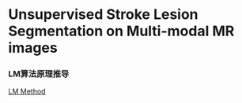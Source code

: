 # Unsupervised Stroke Lesion Segmentation on Multi-modal MR images

### LM算法原理推导
[LM Method](https://github.com/kechunliu/Unsupervised-Stroke-Lesion-Segmentation-on-Multimodal-MR-Images/blob/master/Methods%20for%20non-linear%20least%20square%20problems.pdf)
